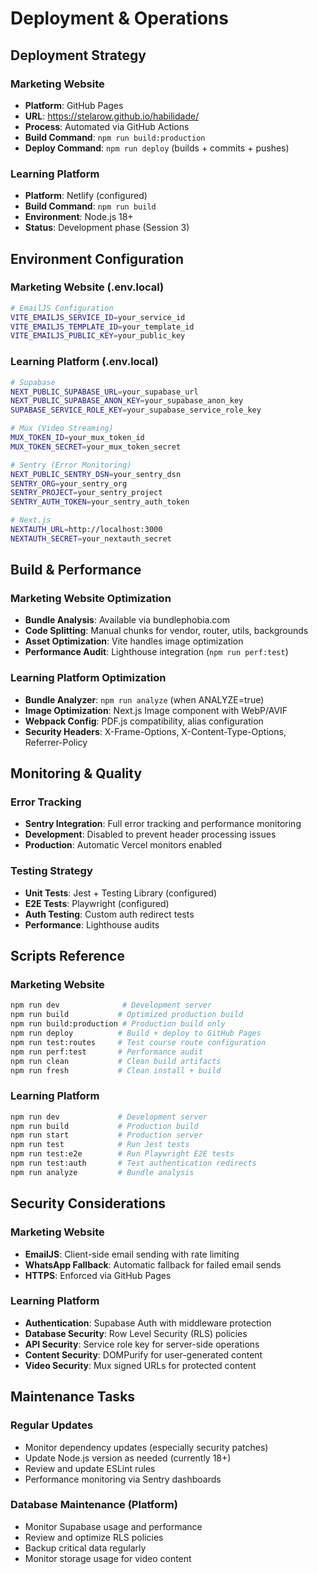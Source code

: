 # Deployment & Operations

## Deployment Strategy

### Marketing Website
- **Platform**: GitHub Pages
- **URL**: https://stelarow.github.io/habilidade/
- **Process**: Automated via GitHub Actions
- **Build Command**: `npm run build:production`
- **Deploy Command**: `npm run deploy` (builds + commits + pushes)

### Learning Platform
- **Platform**: Netlify (configured)
- **Build Command**: `npm run build`
- **Environment**: Node.js 18+
- **Status**: Development phase (Session 3)

## Environment Configuration

### Marketing Website (.env.local)
```bash
# EmailJS Configuration
VITE_EMAILJS_SERVICE_ID=your_service_id
VITE_EMAILJS_TEMPLATE_ID=your_template_id
VITE_EMAILJS_PUBLIC_KEY=your_public_key
```

### Learning Platform (.env.local)
```bash
# Supabase
NEXT_PUBLIC_SUPABASE_URL=your_supabase_url
NEXT_PUBLIC_SUPABASE_ANON_KEY=your_supabase_anon_key
SUPABASE_SERVICE_ROLE_KEY=your_supabase_service_role_key

# Mux (Video Streaming)
MUX_TOKEN_ID=your_mux_token_id
MUX_TOKEN_SECRET=your_mux_token_secret

# Sentry (Error Monitoring)
NEXT_PUBLIC_SENTRY_DSN=your_sentry_dsn
SENTRY_ORG=your_sentry_org
SENTRY_PROJECT=your_sentry_project
SENTRY_AUTH_TOKEN=your_sentry_auth_token

# Next.js
NEXTAUTH_URL=http://localhost:3000
NEXTAUTH_SECRET=your_nextauth_secret
```

## Build & Performance

### Marketing Website Optimization
- **Bundle Analysis**: Available via bundlephobia.com
- **Code Splitting**: Manual chunks for vendor, router, utils, backgrounds
- **Asset Optimization**: Vite handles image optimization
- **Performance Audit**: Lighthouse integration (`npm run perf:test`)

### Learning Platform Optimization
- **Bundle Analyzer**: `npm run analyze` (when ANALYZE=true)
- **Image Optimization**: Next.js Image component with WebP/AVIF
- **Webpack Config**: PDF.js compatibility, alias configuration
- **Security Headers**: X-Frame-Options, X-Content-Type-Options, Referrer-Policy

## Monitoring & Quality

### Error Tracking
- **Sentry Integration**: Full error tracking and performance monitoring
- **Development**: Disabled to prevent header processing issues
- **Production**: Automatic Vercel monitors enabled

### Testing Strategy
- **Unit Tests**: Jest + Testing Library (configured)
- **E2E Tests**: Playwright (configured)
- **Auth Testing**: Custom auth redirect tests
- **Performance**: Lighthouse audits

## Scripts Reference

### Marketing Website
```bash
npm run dev              # Development server
npm run build           # Optimized production build
npm run build:production # Production build only
npm run deploy          # Build + deploy to GitHub Pages
npm run test:routes     # Test course route configuration
npm run perf:test       # Performance audit
npm run clean           # Clean build artifacts
npm run fresh           # Clean install + build
```

### Learning Platform
```bash
npm run dev             # Development server
npm run build           # Production build
npm run start           # Production server
npm run test            # Run Jest tests
npm run test:e2e        # Run Playwright E2E tests
npm run test:auth       # Test authentication redirects
npm run analyze         # Bundle analysis
```

## Security Considerations

### Marketing Website
- **EmailJS**: Client-side email sending with rate limiting
- **WhatsApp Fallback**: Automatic fallback for failed email sends
- **HTTPS**: Enforced via GitHub Pages

### Learning Platform
- **Authentication**: Supabase Auth with middleware protection
- **Database Security**: Row Level Security (RLS) policies
- **API Security**: Service role key for server-side operations
- **Content Security**: DOMPurify for user-generated content
- **Video Security**: Mux signed URLs for protected content

## Maintenance Tasks

### Regular Updates
- Monitor dependency updates (especially security patches)
- Update Node.js version as needed (currently 18+)
- Review and update ESLint rules
- Performance monitoring via Sentry dashboards

### Database Maintenance (Platform)
- Monitor Supabase usage and performance
- Review and optimize RLS policies
- Backup critical data regularly
- Monitor storage usage for video content